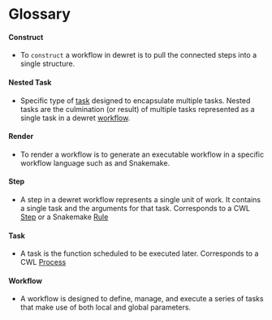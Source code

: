 # Glossary

#### Construct
- To `construct` a workflow in dewret is to pull the connected steps into a single structure.

#### Nested Task
- Specific type of [task](#task) designed to encapsulate multiple tasks. Nested tasks are the culmination (or result) of multiple tasks represented as a single task in a dewret [workflow](#workflow).

#### Render
- To render a workflow is to generate an executable workflow in a specific workflow language such as and Snakemake. 

#### Step
- A step in a dewret workflow represents a single unit of work. It contains a single task and the arguments for that task. Corresponds to a CWL [Step](https://www.commonwl.org/user_guide/topics/workflows.html#workflows) or a Snakemake [Rule](https://snakemake.readthedocs.io/en/stable/snakefiles/rules.html)

#### Task
- A task is the function scheduled to be executed later. Corresponds to a CWL [Process](https://www.commonwl.org/user_guide/introduction/basic-concepts.html#processes-and-requirements)

#### Workflow
- A workflow is designed to define, manage, and execute a series of tasks that make use of both local and global parameters.
